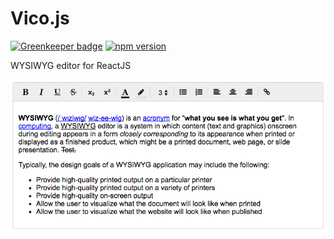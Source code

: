 # Vico.js

[![Greenkeeper badge](https://badges.greenkeeper.io/BohdanTkachenko/vico.svg)](https://greenkeeper.io/)
[![npm version](https://badge.fury.io/js/vico.svg)](https://badge.fury.io/js/vico)

WYSIWYG editor for ReactJS

![screenshot](./screenshot.png)
